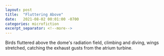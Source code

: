 ```yaml
---
layout: post
title:  "Fluttering Above"
date:   2021-08-02 00:01:00 -0700
categories: microfiction
excerpt_separator: <!--more-->
---
```

Birds fluttered above the dome's radiation field, climbing and diving, wings stretched, catching the exhaust gusts from the atrium turbine.